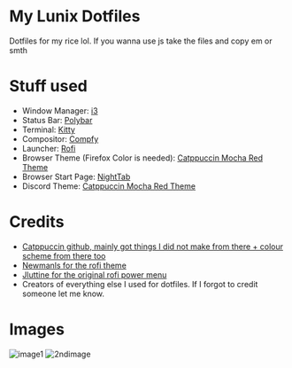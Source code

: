# My Lunix Dotfiles
Dotfiles for my rice lol. If you wanna use js take the files and copy em or smth

# Stuff used
- Window Manager: [i3](https://i3wm.org/)
- Status Bar: [Polybar](https://github.com/polybar/polybar)
- Terminal: [Kitty](https://sw.kovidgoyal.net/kitty/)
- Compositor: [Compfy](https://github.com/allusive-dev/compfy)
- Launcher: [Rofi](https://github.com/davatorium/rofi)
- Browser Theme (Firefox Color is needed): [Catppuccin Mocha Red Theme](https://github.com/catppuccin/firefox)
- Browser Start Page: [NightTab](https://addons.mozilla.org/en-GB/firefox/addon/nighttab/)
- Discord Theme: [Catppuccin Mocha Red Theme](https://catppuccin.github.io/discord/dist/catppuccin-mocha-red.theme.css)
# Credits
- [Catppuccin github, mainly got things I did not make from there + colour scheme from there too](https://github.com/catppuccin/catppuccin)
- [Newmanls for the rofi theme](https://github.com/polybar/polybar)
- [Jluttine for the original rofi power menu](https://github.com/jluttine/rofi-power-menu)
- Creators of everything else I used for dotfiles. If I forgot to credit someone let me know. 
# Images
![image1](https://github.com/SteelAtomic/lunixdotfiles/assets/74486747/2fd5ded6-6e45-4e98-a536-ef6c03a02638)
![2ndimage](https://github.com/SteelAtomic/lunixdotfiles/assets/74486747/56b2f0f8-833b-4a09-941e-aedf1ba74d3e)
